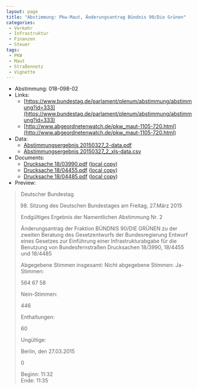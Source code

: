```yaml
---
layout: page
title: "Abstimmung: Pkw-Maut, Änderungsantrag Bündnis 90/Die Grünen"
categories:
 - Verkehr
 - Infrastruktur
 - Finanzen
 - Steuer
tags:
 - PKW
 - Maut
 - Straßennetz
 - Vignette
---
```


* Abstimmung: 018-098-02
* Links: 
    * [https://www.bundestag.de/parlament/plenum/abstimmung/abstimmung?id=333](https://www.bundestag.de/parlament/plenum/abstimmung/abstimmung?id=333)
    * [http://www.abgeordnetenwatch.de/pkw_maut-1105-720.html](http://www.abgeordnetenwatch.de/pkw_maut-1105-720.html)
* Data: 
    * [Abstimmungsergebnis 20150327_2-data.pdf](/res/abstimmungsliste/20150327_2-data.pdf)
    * [Abstimmungsergebnis 20150327_2_xls-data.csv](/res/abstimmungsliste/analyses/20150327_2_xls-data.csv)
* Documents: 
    * [Drucksache 18/03990.pdf](http://dip21.bundestag.de/dip21/btd/18/039/1803990.pdf) ([local copy](/res/abstimmungsdaten/018-098-02/1803990.pdf))
    * [Drucksache 18/04455.pdf](http://dip21.bundestag.de/dip21/btd/18/044/1804455.pdf) ([local copy](/res/abstimmungsdaten/018-098-02/1804455.pdf))
    * [Drucksache 18/04485.pdf](http://dip21.bundestag.de/dip21/btd/18/044/1804485.pdf) ([local copy](/res/abstimmungsdaten/018-098-02/1804485.pdf))
* Preview: 
> Deutscher Bundestag
> 
> 98. Sitzung des Deutschen Bundestages
> am Freitag, 27.März 2015
> 
> Endgültiges Ergebnis der Namentlichen Abstimmung Nr. 2
> 
> Änderungsantrag der Fraktion BÜNDNIS 90/DIE GRÜNEN
> zu der zweiten Beratung des Gesetzentwurfs der Bundesregierung
> Entwurf eines Gesetzes zur Einführung einer Infrastrukturabgabe für die Benutzung von
> Bundesfernstraßen
> Drucksachen 18/3990, 18/4455 und 18/4485
> 
> Abgegebene Stimmen insgesamt:
> Nicht abgegebene Stimmen:
> Ja-Stimmen:
> 
> 564
> 67
> 58
> 
> Nein-Stimmen:
> 
> 446
> 
> Enthaltungen:
> 
> 60
> 
> Ungültige:
> 
> Berlin, den 27.03.2015
> 
> 0
> 
> Beginn: 11:32  
> Ende: 11:35
